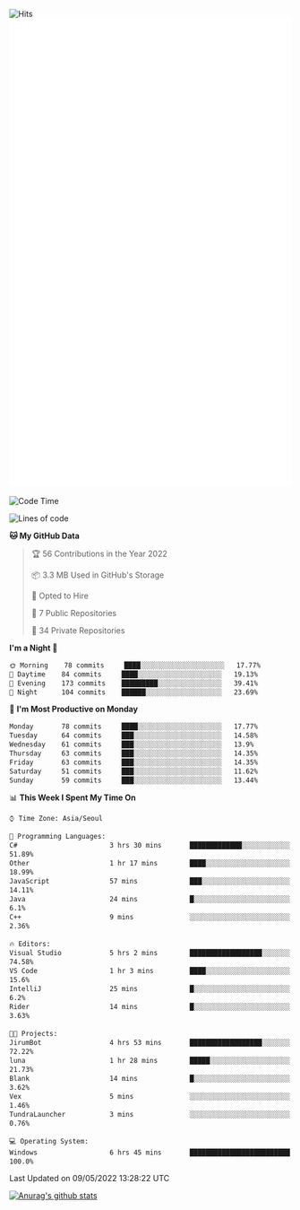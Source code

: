 ![Hits](https://hits.seeyoufarm.com/api/count/incr/badge.svg?url=https%3A%2F%2Fgithub.com%2Fkokose1234&count_bg=%2379C83D&title_bg=%23555555&icon=apple.svg&icon_color=%23E7E7E7&title=hits&edge_flat=false)
<br/>
![Metrics](https://github.com/kokose1234/kokose1234/blob/main/github-metrics.svg)

<!--START_SECTION:waka-->
![Code Time](http://img.shields.io/badge/Code%20Time-637%20hrs%2027%20mins-blue)

![Lines of code](https://img.shields.io/badge/From%20Hello%20World%20I%27ve%20Written-2%20Million%20lines%20of%20code-blue)

**🐱 My GitHub Data** 

> 🏆 56 Contributions in the Year 2022
 > 
> 📦 3.3 MB Used in GitHub's Storage 
 > 
> 💼 Opted to Hire
 > 
> 📜 7 Public Repositories 
 > 
> 🔑 34 Private Repositories  
 > 
**I'm a Night 🦉** 

```text
🌞 Morning    78 commits     ████░░░░░░░░░░░░░░░░░░░░░   17.77% 
🌆 Daytime    84 commits     ████░░░░░░░░░░░░░░░░░░░░░   19.13% 
🌃 Evening    173 commits    █████████░░░░░░░░░░░░░░░░   39.41% 
🌙 Night      104 commits    ██████░░░░░░░░░░░░░░░░░░░   23.69%

```
📅 **I'm Most Productive on Monday** 

```text
Monday       78 commits     ████░░░░░░░░░░░░░░░░░░░░░   17.77% 
Tuesday      64 commits     ███░░░░░░░░░░░░░░░░░░░░░░   14.58% 
Wednesday    61 commits     ███░░░░░░░░░░░░░░░░░░░░░░   13.9% 
Thursday     63 commits     ███░░░░░░░░░░░░░░░░░░░░░░   14.35% 
Friday       63 commits     ███░░░░░░░░░░░░░░░░░░░░░░   14.35% 
Saturday     51 commits     ███░░░░░░░░░░░░░░░░░░░░░░   11.62% 
Sunday       59 commits     ███░░░░░░░░░░░░░░░░░░░░░░   13.44%

```


📊 **This Week I Spent My Time On** 

```text
⌚︎ Time Zone: Asia/Seoul

💬 Programming Languages: 
C#                       3 hrs 30 mins       █████████████░░░░░░░░░░░░   51.89% 
Other                    1 hr 17 mins        ████░░░░░░░░░░░░░░░░░░░░░   18.99% 
JavaScript               57 mins             ███░░░░░░░░░░░░░░░░░░░░░░   14.11% 
Java                     24 mins             █░░░░░░░░░░░░░░░░░░░░░░░░   6.1% 
C++                      9 mins              ░░░░░░░░░░░░░░░░░░░░░░░░░   2.36%

🔥 Editors: 
Visual Studio            5 hrs 2 mins        ██████████████████░░░░░░░   74.58% 
VS Code                  1 hr 3 mins         ████░░░░░░░░░░░░░░░░░░░░░   15.6% 
IntelliJ                 25 mins             █░░░░░░░░░░░░░░░░░░░░░░░░   6.2% 
Rider                    14 mins             █░░░░░░░░░░░░░░░░░░░░░░░░   3.63%

🐱‍💻 Projects: 
JirumBot                 4 hrs 53 mins       ██████████████████░░░░░░░   72.22% 
luna                     1 hr 28 mins        █████░░░░░░░░░░░░░░░░░░░░   21.73% 
Blank                    14 mins             █░░░░░░░░░░░░░░░░░░░░░░░░   3.62% 
Vex                      5 mins              ░░░░░░░░░░░░░░░░░░░░░░░░░   1.46% 
TundraLauncher           3 mins              ░░░░░░░░░░░░░░░░░░░░░░░░░   0.76%

💻 Operating System: 
Windows                  6 hrs 45 mins       █████████████████████████   100.0%

```


 Last Updated on 09/05/2022 13:28:22 UTC
<!--END_SECTION:waka-->

[![Anurag's github stats](https://github-readme-stats.vercel.app/api?username=kokose1234&theme=dracula)](https://github.com/anuraghazra/github-readme-stats)



	
